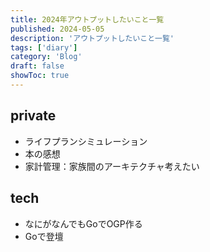 ```yaml
---
title: 2024年アウトプットしたいこと一覧
published: 2024-05-05
description: 'アウトプットしたいこと一覧'
tags: ['diary']
category: 'Blog'
draft: false
showToc: true
---
```

<!-- toc -->

## private
- ライフプランシミュレーション
- 本の感想
- 家計管理：家族間のアーキテクチャ考えたい
## tech
- なにがなんでもGoでOGP作る
- Goで登壇